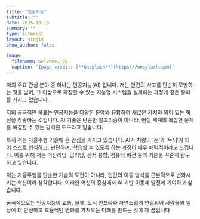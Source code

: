 ```yaml
---
title: "인공지능"
subtitle: ""
date: 2025-10-13
summary: ""
type: interest
layout: single
show_author: false

image:
  filename: welcome.jpg
  caption: 'Image credit: [**Unsplash**](https://unsplash.com)'
---
```


저의 주요 관심 분야 중 하나는 인공지능(AI) 입니다.
저는 인간의 사고를 단순히 모방하는 것을 넘어, 그 이상으로 확장할 수 있는 지능형 시스템을 설계하는 과정에 깊은 흥미를 가지고 있습니다.

저의 궁극적인 목표는 인공지능을 다양한 분야와 융합하여 새로운 가치와 의미 있는 혁신을 창출하는 것입니다.
AI 기술은 단순한 알고리즘이 아니라, 현실 세계의 복잡한 문제를 해결할 수 있는 강력한 도구라고 믿습니다.

특히 저는 자율주행 기술에 큰 관심을 가지고 있습니다.
AI가 차량의 ‘눈’과 ‘두뇌’가 되어 스스로 인식하고, 판단하며, 학습할 수 있도록 하는 과정이 매우 매력적이라고 느낍니다.
이를 위해 저는 머신러닝, 딥러닝, 센서 융합, 컴퓨터 비전 등의 기술을 꾸준히 탐구하고 있습니다.

저는 자율주행을 단순한 기술적 도전이 아니라, 인간의 이동 방식을 근본적으로 변화시키는 혁신이라 생각합니다.
이러한 혁신의 중심에서 AI 기반 이동체 발전에 기여하고 싶습니다.

궁극적으로는 인공지능이 교통, 물류, 도시 인프라와 자연스럽게 연결되어
사람들의 일상에 더 안전하고 효율적인 변화를 가져오는 미래를 만드는 것이 제 꿈입니다